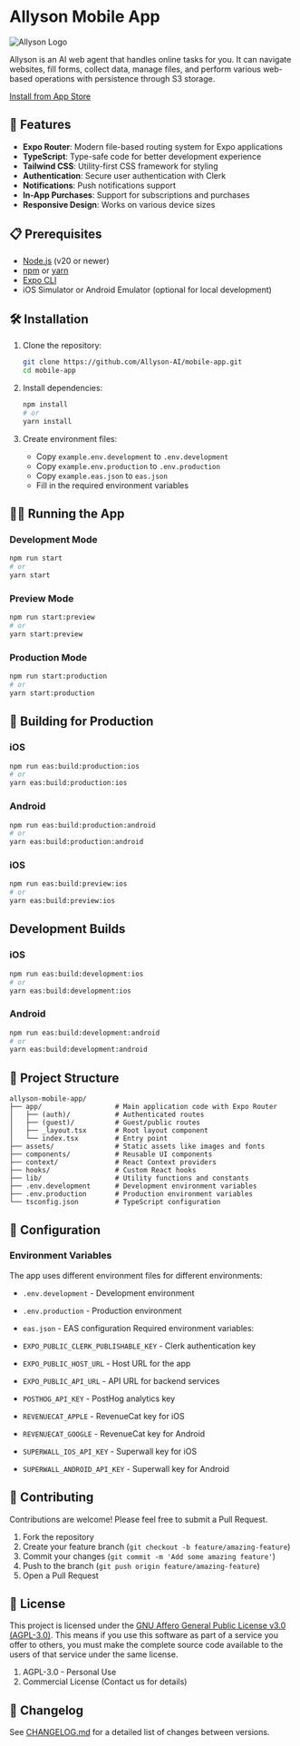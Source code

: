 # Allyson Mobile App

![Allyson Logo](https://allyson.ai/allyson-og.png)

Allyson is an AI web agent that handles online tasks for you. It can navigate websites, fill forms, collect data, manage files, and perform various web-based operations with persistence through S3 storage.

[Install from App Store](https://apps.apple.com/us/app/allyson/id6593659141)

## 🚀 Features

- **Expo Router**: Modern file-based routing system for Expo applications
- **TypeScript**: Type-safe code for better development experience
- **Tailwind CSS**: Utility-first CSS framework for styling
- **Authentication**: Secure user authentication with Clerk
- **Notifications**: Push notifications support
- **In-App Purchases**: Support for subscriptions and purchases
- **Responsive Design**: Works on various device sizes

## 📋 Prerequisites

- [Node.js](https://nodejs.org/) (v20 or newer)
- [npm](https://www.npmjs.com/) or [yarn](https://yarnpkg.com/)
- [Expo CLI](https://docs.expo.dev/get-started/installation/)
- iOS Simulator or Android Emulator (optional for local development)

## 🛠️ Installation

1. Clone the repository:
   ```bash
   git clone https://github.com/Allyson-AI/mobile-app.git
   cd mobile-app
   ```

2. Install dependencies:
   ```bash
   npm install
   # or
   yarn install
   ```

3. Create environment files:
   - Copy `example.env.development` to `.env.development`
   - Copy `example.env.production` to `.env.production`
   - Copy `example.eas.json` to `eas.json`
   - Fill in the required environment variables

## 🏃‍♂️ Running the App

### Development Mode

```bash
npm run start
# or
yarn start
```

### Preview Mode

```bash
npm run start:preview
# or
yarn start:preview
```

### Production Mode

```bash
npm run start:production
# or
yarn start:production
```

## 📱 Building for Production

### iOS

```bash
npm run eas:build:production:ios
# or
yarn eas:build:production:ios
```

### Android

```bash
npm run eas:build:production:android
# or
yarn eas:build:production:android   
```

### iOS

```bash
npm run eas:build:preview:ios
# or
yarn eas:build:preview:ios
```

## Development Builds

### iOS

```bash
npm run eas:build:development:ios
# or
yarn eas:build:development:ios
```

### Android

```bash
npm run eas:build:development:android
# or
yarn eas:build:development:android
```

## 🧩 Project Structure

```
allyson-mobile-app/
├── app/                  # Main application code with Expo Router
│   ├── (auth)/           # Authenticated routes
│   ├── (guest)/          # Guest/public routes
│   ├── _layout.tsx       # Root layout component
│   └── index.tsx         # Entry point
├── assets/               # Static assets like images and fonts
├── components/           # Reusable UI components
├── context/              # React Context providers
├── hooks/                # Custom React hooks
├── lib/                  # Utility functions and constants
├── .env.development      # Development environment variables
├── .env.production       # Production environment variables
└── tsconfig.json         # TypeScript configuration
```

## 🔧 Configuration

### Environment Variables

The app uses different environment files for different environments:

- `.env.development` - Development environment
- `.env.production` - Production environment
- `eas.json` - EAS configuration
Required environment variables:

- `EXPO_PUBLIC_CLERK_PUBLISHABLE_KEY` - Clerk authentication key
- `EXPO_PUBLIC_HOST_URL` - Host URL for the app
- `EXPO_PUBLIC_API_URL` - API URL for backend services
- `POSTHOG_API_KEY` - PostHog analytics key
- `REVENUECAT_APPLE` - RevenueCat key for iOS
- `REVENUECAT_GOOGLE` - RevenueCat key for Android
- `SUPERWALL_IOS_API_KEY` - Superwall key for iOS
- `SUPERWALL_ANDROID_API_KEY` - Superwall key for Android

## 🤝 Contributing

Contributions are welcome! Please feel free to submit a Pull Request.

1. Fork the repository
2. Create your feature branch (`git checkout -b feature/amazing-feature`)
3. Commit your changes (`git commit -m 'Add some amazing feature'`)
4. Push to the branch (`git push origin feature/amazing-feature`)
5. Open a Pull Request

## 📄 License

This project is licensed under the [GNU Affero General Public License v3.0 (AGPL-3.0)](LICENSE). This means if you use this software as part of a service you offer to others, you must make the complete source code available to the users of that service under the same license.

1. AGPL-3.0 - Personal Use
2. Commercial License (Contact us for details)

## 📝 Changelog

See [CHANGELOG.md](CHANGELOG.md) for a detailed list of changes between versions.